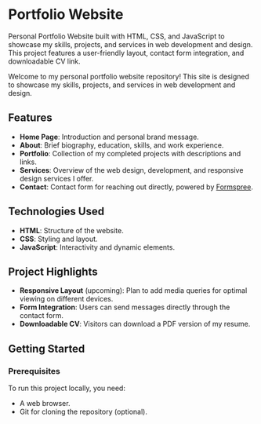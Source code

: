 # Portfolio Website
 Personal Portfolio Website built with HTML, CSS, and JavaScript to showcase my skills, projects, and services in web development and design. This project features a user-friendly layout, contact form integration, and downloadable CV link.


Welcome to my personal portfolio website repository! This site is designed to showcase my skills, projects, and services in web development and design.

## Features
- **Home Page**: Introduction and personal brand message.
- **About**: Brief biography, education, skills, and work experience.
- **Portfolio**: Collection of my completed projects with descriptions and links.
- **Services**: Overview of the web design, development, and responsive design services I offer.
- **Contact**: Contact form for reaching out directly, powered by [Formspree](https://formspree.io/).

## Technologies Used
- **HTML**: Structure of the website.
- **CSS**: Styling and layout.
- **JavaScript**: Interactivity and dynamic elements.

## Project Highlights
- **Responsive Layout** (upcoming): Plan to add media queries for optimal viewing on different devices.
- **Form Integration**: Users can send messages directly through the contact form.
- **Downloadable CV**: Visitors can download a PDF version of my resume.

## Getting Started

### Prerequisites
To run this project locally, you need:
- A web browser.
- Git for cloning the repository (optional).
